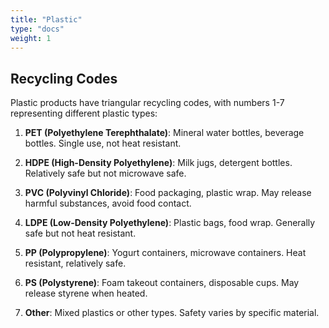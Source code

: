 ```yaml
---
title: "Plastic"
type: "docs"
weight: 1
---
```


## Recycling Codes

Plastic products have triangular recycling codes, with numbers 1-7 representing different plastic types:

1. **PET (Polyethylene Terephthalate)**: Mineral water bottles, beverage bottles. Single use, not heat resistant.

2. **HDPE (High-Density Polyethylene)**: Milk jugs, detergent bottles. Relatively safe but not microwave safe.

3. **PVC (Polyvinyl Chloride)**: Food packaging, plastic wrap. May release harmful substances, avoid food contact.

4. **LDPE (Low-Density Polyethylene)**: Plastic bags, food wrap. Generally safe but not heat resistant.

5. **PP (Polypropylene)**: Yogurt containers, microwave containers. Heat resistant, relatively safe.

6. **PS (Polystyrene)**: Foam takeout containers, disposable cups. May release styrene when heated.

7. **Other**: Mixed plastics or other types. Safety varies by specific material.
